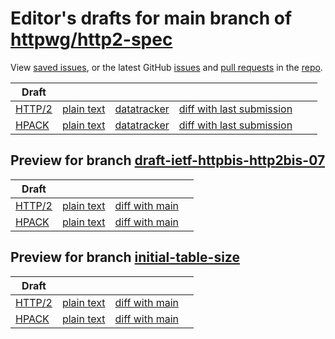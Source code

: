 # Editor's drafts for main branch of [httpwg/http2-spec](https://github.com/httpwg/http2-spec)

View [saved issues](issues.html), or the latest GitHub [issues](https://github.com/httpwg/http2-spec/issues) and [pull requests](https://github.com/httpwg/http2-spec/pulls) in the [repo](https://github.com/httpwg/http2-spec).

| Draft |     |     |     |     |     |
| ----- | --- | --- | --- | --- | --- |
| [HTTP/2](./draft-ietf-httpbis-http2bis.html) | [plain text](./draft-ietf-httpbis-http2bis.txt) | [datatracker](https://datatracker.ietf.org/doc/draft-ietf-httpbis-http2bis) | [diff with last submission](https://www.ietf.org/rfcdiff?url1=draft-ietf-httpbis-http2bis&amp;url2=https://httpwg.github.io/http2-spec/draft-ietf-httpbis-http2bis.txt) |  |
| [HPACK](./draft-ietf-httpbis-header-compression.html) | [plain text](./draft-ietf-httpbis-header-compression.txt) | [datatracker](https://datatracker.ietf.org/doc/draft-ietf-httpbis-header-compression) | [diff with last submission](https://www.ietf.org/rfcdiff?url1=draft-ietf-httpbis-header-compression&amp;url2=https://httpwg.github.io/http2-spec/draft-ietf-httpbis-header-compression.txt) |  |

## Preview for branch [draft-ietf-httpbis-http2bis-07](draft-ietf-httpbis-http2bis-07)

| Draft |     |     |     |
| ----- | --- | --- | --- |
| [HTTP/2](draft-ietf-httpbis-http2bis-07/draft-ietf-httpbis-http2bis.html) | [plain text](draft-ietf-httpbis-http2bis-07/draft-ietf-httpbis-http2bis.txt) | [diff with main](https://www.ietf.org/rfcdiff?url1=https://httpwg.github.io/http2-spec/draft-ietf-httpbis-http2bis.txt&amp;url2=https://httpwg.github.io/http2-spec/draft-ietf-httpbis-http2bis-07/draft-ietf-httpbis-http2bis.txt) |
| [HPACK](draft-ietf-httpbis-http2bis-07/draft-ietf-httpbis-header-compression.html) | [plain text](draft-ietf-httpbis-http2bis-07/draft-ietf-httpbis-header-compression.txt) | [diff with main](https://www.ietf.org/rfcdiff?url1=https://httpwg.github.io/http2-spec/draft-ietf-httpbis-header-compression.txt&amp;url2=https://httpwg.github.io/http2-spec/draft-ietf-httpbis-http2bis-07/draft-ietf-httpbis-header-compression.txt) |

## Preview for branch [initial-table-size](initial-table-size)

| Draft |     |     |     |
| ----- | --- | --- | --- |
| [HTTP/2](initial-table-size/draft-ietf-httpbis-http2bis.html) | [plain text](initial-table-size/draft-ietf-httpbis-http2bis.txt) | [diff with main](https://www.ietf.org/rfcdiff?url1=https://httpwg.github.io/http2-spec/draft-ietf-httpbis-http2bis.txt&amp;url2=https://httpwg.github.io/http2-spec/initial-table-size/draft-ietf-httpbis-http2bis.txt) |
| [HPACK](initial-table-size/draft-ietf-httpbis-header-compression.html) | [plain text](initial-table-size/draft-ietf-httpbis-header-compression.txt) | [diff with main](https://www.ietf.org/rfcdiff?url1=https://httpwg.github.io/http2-spec/draft-ietf-httpbis-header-compression.txt&amp;url2=https://httpwg.github.io/http2-spec/initial-table-size/draft-ietf-httpbis-header-compression.txt) |


